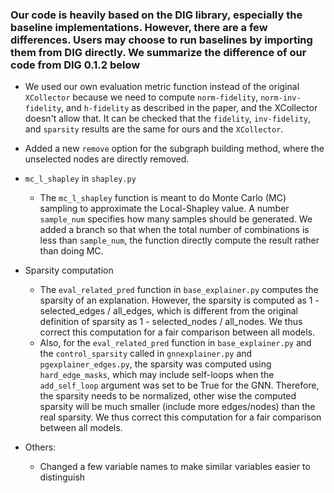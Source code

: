 <!-- #region -->
### Our code is heavily based on the DIG library, especially the baseline implementations. However, there are a few differences. Users may choose to run baselines by importing them from DIG directly. We summarize the difference of our code from DIG 0.1.2 below


- We used our own evaluation metric function instead of the original `XCollector` because we need to compute `norm-fidelity`, `norm-inv-fidelity`, and `h-fidelity` as described in the paper, and the XCollector doesn't allow that. It can be checked that the `fidelity`, `inv-fidelity`, and `sparsity` results are the same for ours and the `XCollector`.

- Added a new `remove` option for the subgraph building method, where the unselected nodes are directly removed.

- `mc_l_shapley` in `shapley.py`
    - The `mc_l_shapley` function is meant to do Monte Carlo (MC) sampling to approximate the Local-Shapley value. A number `sample_num` specifies how many samples should be generated. We added a branch so that when the total number of combinations is less than `sample_num`, the function directly compute the result rather than doing MC.

- Sparsity computation
    - The `eval_related_pred` function in `base_explainer.py` computes the sparsity of an explanation. However, the sparsity is computed as 1 - selected_edges / all_edges, which is different from the original definition of sparsity as 1 - selected_nodes / all_nodes. We thus correct this computation for a fair comparison between all models.
    - Also, for the `eval_related_pred` function in `base_explainer.py` and the `control_sparsity` called in `gnnexplainer.py` and `pgexplainer_edges.py`, the sparsity was computed using `hard_edge_masks`, which may include self-loops when the `add_self_loop` argument was set to be True for the GNN. Therefore, the sparsity needs to be normalized, other wise the computed sparsity will be much smaller (include more edges/nodes) than the real sparsity. We thus correct this computation for a fair comparison between all models.

- Others:
    - Changed a few variable names to make similar variables easier to distinguish
<!-- #endregion -->

